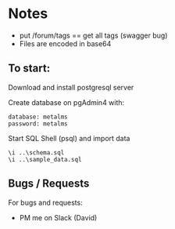 # Notes 

* put /forum/tags == get all tags (swagger bug)
* Files are encoded in base64 

## To start:

Download and install postgresql server <br />

Create database on pgAdmin4 with: 

```
database: metalms
password: metalms
```

Start SQL Shell (psql) and import data

```
\i ..\schema.sql
\i ..\sample_data.sql
```

## Bugs / Requests 

For bugs and requests:

* PM me on Slack (David)